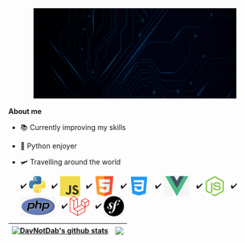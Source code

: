 
<div class="banner" align="center">
    <a href="https://DavNotDab.github.io"><img width="80%" height="180px" alt="Hello, I'm Dav" src="./assets/banner.gif" /></a>
</div>

**About me**

- 📚 Currently improving my skills

- 🐍 Python enjoyer

- 🛩️ Travelling around the world


    ✔️ <img align="center" height="40" alt="python" src="./assets/python.png"> &nbsp;
    ✔️ <img align="center" height="40" alt="javascript" src="./assets/javascript.png"> &nbsp;
    ✔️ <img align="center" height="40" alt="html" src="./assets/html.png"> &nbsp;
    ✔️ <img align="center" height="40" alt="css" src="./assets/css.png"> &nbsp;
    ✔️ <img align="center" height="40" alt="vue" src="./assets/vue.png"> &nbsp;
    ✔️ <img align="center" height="40" alt="nodejs" src="./assets/nodejs.png"> &nbsp;
    ✔️ <img align="center" height="40" alt="php" src="./assets/php.png"> &nbsp;
    ✔️ <img align="center" height="40" alt="laravel" src="./assets/laravel.png"> &nbsp;
    ✔️ <img align="center" height="40" alt="symfony" src="./assets/symfony.png"> &nbsp;


| <a href="https://github.com/DavNotDab/github-readme-stats"><img align="center" src="https://github-readme-stats.vercel.app/api?username=DavNotDab&show_icons=true&include_all_commits=true&theme=nightowl&hide_border=true" alt="DavNotDab's github stats" /></a> | <a href="https://github.com/DavNotDab/github-readme-stats"><img align="center" src="https://github-readme-stats.vercel.app/api/top-langs/?username=DavNotDab&layout=compact&theme=nightowl&hide_border=true" /></a> |
| ------------- | ------------- |
